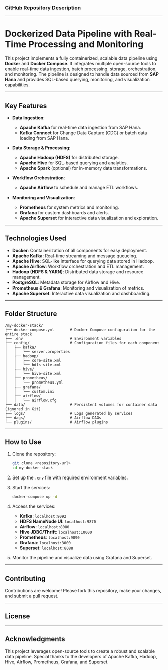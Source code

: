 ### **GitHub Repository Description**

---

# **Dockerized Data Pipeline with Real-Time Processing and Monitoring**

This project implements a fully containerized, scalable data pipeline using **Docker** and **Docker Compose**. It integrates multiple open-source tools to enable real-time data ingestion, batch processing, storage, orchestration, and monitoring. The pipeline is designed to handle data sourced from **SAP Hana** and provides SQL-based querying, monitoring, and visualization capabilities.

---

## **Key Features**
- **Data Ingestion**:
  - **Apache Kafka** for real-time data ingestion from SAP Hana.
  - **Kafka Connect** for Change Data Capture (CDC) or batch data loading from SAP Hana.
  
- **Data Storage & Processing**:
  - **Apache Hadoop (HDFS)** for distributed storage.
  - **Apache Hive** for SQL-based querying and analytics.
  - **Apache Spark** (optional) for in-memory data transformations.

- **Workflow Orchestration**:
  - **Apache Airflow** to schedule and manage ETL workflows.

- **Monitoring and Visualization**:
  - **Prometheus** for system metrics and monitoring.
  - **Grafana** for custom dashboards and alerts.
  - **Apache Superset** for interactive data visualization and exploration.

---

## **Technologies Used**
- **Docker**: Containerization of all components for easy deployment.
- **Apache Kafka**: Real-time streaming and message queueing.
- **Apache Hive**: SQL-like interface for querying data stored in Hadoop.
- **Apache Airflow**: Workflow orchestration and ETL management.
- **Hadoop (HDFS & YARN)**: Distributed data storage and resource management.
- **PostgreSQL**: Metadata storage for Airflow and Hive.
- **Prometheus & Grafana**: Monitoring and visualization of metrics.
- **Apache Superset**: Interactive data visualization and dashboarding.

---

## **Folder Structure**
```
/my-docker-stack/
├── docker-compose.yml       # Docker Compose configuration for the entire stack
├── .env                     # Environment variables
├── config/                  # Configuration files for each component
│   ├── kafka/
│   │   └── server.properties
│   ├── hadoop/
│   │   ├── core-site.xml
│   │   └── hdfs-site.xml
│   ├── hive/
│   │   └── hive-site.xml
│   ├── prometheus/
│   │   └── prometheus.yml
│   ├── grafana/
│   │   └── custom.ini
│   ├── airflow/
│   │   └── airflow.cfg
├── data/                    # Persistent volumes for container data (ignored in Git)
├── logs/                    # Logs generated by services
├── dags/                    # Airflow DAGs
└── plugins/                 # Airflow plugins
```

---

## **How to Use**
1. Clone the repository:
   ```bash
   git clone <repository-url>
   cd my-docker-stack
   ```

2. Set up the `.env` file with required environment variables.

3. Start the services:
   ```bash
   docker-compose up -d
   ```

4. Access the services:
   - **Kafka**: `localhost:9092`
   - **HDFS NameNode UI**: `localhost:9870`
   - **Airflow**: `localhost:8080`
   - **Hive JDBC/Thrift**: `localhost:10000`
   - **Prometheus**: `localhost:9090`
   - **Grafana**: `localhost:3000`
   - **Superset**: `localhost:8088`

5. Monitor the pipeline and visualize data using Grafana and Superset.

---

## **Contributing**
Contributions are welcome! Please fork this repository, make your changes, and submit a pull request.

---

## **License**


---

## **Acknowledgments**
This project leverages open-source tools to create a robust and scalable data pipeline. Special thanks to the developers of Apache Kafka, Hadoop, Hive, Airflow, Prometheus, Grafana, and Superset.
